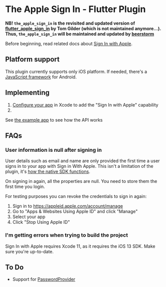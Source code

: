 # The Apple Sign In - Flutter Plugin

**NB! `the_apple_sign_in` is the revisited and updated version
of [flutter_apple_sign_in](https://github.com/tomgilder/flutter_apple_sign_in) by Tom Gilder (which
is not maintained anymore...).**
**Thus, `the_apple_sign_in` will be maintained and updated
by [beerstorm](https://github.com/beerstorm-net)**

Before beginning, read related docs
about [Sign In with Apple](https://developer.apple.com/sign-in-with-apple/).

## Platform support

This plugin currently supports only iOS platform. If needed, there's
a [JavaScript framework](https://developer.apple.com/documentation/signinwithapplejs) for Android.

## Implementing

1. [Configure your app](https://help.apple.com/developer-account/#/devde676e696) in Xcode to add
   the "Sign In with Apple" capability
2.

See [the example app](https://github.com/beerstorm-net/the_apple_sign_in/blob/master/example/lib/sign_in_page.dart)
to see how the API works

## FAQs

### User information is null after signing in

User details such as email and name are only provided the first time a user signs in to your app
with Sign in With Apple. This isn't a limitation of the plugin,
it's [how the native SDK functions](https://forums.developer.apple.com/thread/121496).

On signing in again, all the properties are null. You need to store them the first time you login.

For testing purposes you can revoke the credentials to sign in again:

1. Sign in to https://appleid.apple.com/account/manage
2. Go to "Apps & Websites Using Apple ID" and click "Manage"
3. Select your app
4. Click "Stop Using Apple ID"

### I'm getting errors when trying to build the project

Sign In with Apple requires Xcode 11, as it requires the iOS 13 SDK. Make sure you're up-to-date.

## To Do

* Support
  for [PasswordProvider](https://developer.apple.com/documentation/authenticationservices/asauthorizationpasswordprovider)
